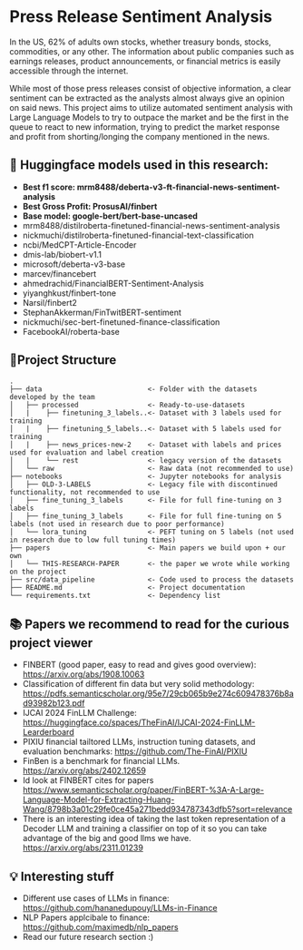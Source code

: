 # Press Release Sentiment Analysis
In the US, 62% of adults own stocks, whether treasury bonds, stocks, commodities, or any other. The information about public companies such as earnings releases, product announcements, or financial metrics is easily accessible through the internet.

While most of those press releases consist of objective information, a clear sentiment can be extracted as the analysts almost always give an opinion on said news. This project aims to utilize automated sentiment analysis with Large Language Models to try to outpace the market and be the first in the queue to react to new information, trying to predict the market response and profit from shorting/longing the company mentioned in the news.


## 🤗 Huggingface models used in this research:

- **Best f1 score: mrm8488/deberta-v3-ft-financial-news-sentiment-analysis**
- **Best Gross Profit: ProsusAI/finbert**
- **Base model: google-bert/bert-base-uncased**
- mrm8488/distilroberta-finetuned-financial-news-sentiment-analysis
- nickmuchi/distilroberta-finetuned-financial-text-classification
- ncbi/MedCPT-Article-Encoder
- dmis-lab/biobert-v1.1
- microsoft/deberta-v3-base
- marcev/financebert
- ahmedrachid/FinancialBERT-Sentiment-Analysis
- yiyanghkust/finbert-tone
- Narsil/finbert2
- StephanAkkerman/FinTwitBERT-sentiment
- nickmuchi/sec-bert-finetuned-finance-classification
- FacebookAI/roberta-base

## 🌳Project Structure

```plaintext
.
├── data                          <- Folder with the datasets developed by the team
│   ├── processed                 <- Ready-to-use-datasets
│   |    ├── finetuning_3_labels..<- Dataset with 3 labels used for training
│   |    ├── finetuning_5_labels..<- Dataset with 5 labels used for training
│   |    ├── news_prices-new-2    <- Dataset with labels and prices used for evaluation and label creation
│   |    └── rest                 <- legacy version of the datasets
│   └── raw                       <- Raw data (not recommended to use)
├── notebooks                     <- Jupyter notebooks for analysis
│   ├── OLD-3-LABELS              <- Legacy file with discontinued functionality, not recommended to use
│   ├── fine_tuning_3_labels      <- File for full fine-tuning on 3 labels
│   ├── fine_tuning_3_labels      <- File for full fine-tuning on 5 labels (not used in research due to poor performance)
│   └── lora_tuning               <- PEFT tuning on 5 labels (not used in research due to low full tuning times)
├── papers                        <- Main papers we build upon + our own
│   └── THIS-RESEARCH-PAPER       <- the paper we wrote while working on the project
├── src/data_pipeline             <- Code used to process the datasets
├── README.md                     <- Project documentation
└── requirements.txt              <- Dependency list
```

## 📚 Papers we recommend to read for the curious project viewer

- FINBERT (good paper, easy to read and gives good overview): https://arxiv.org/abs/1908.10063
- Classification of different fin data but very solid methodology: https://pdfs.semanticscholar.org/95e7/29cb065b9e274c609478376b8ad93982b123.pdf
- IJCAI 2024 FinLLM Challenge: https://huggingface.co/spaces/TheFinAI/IJCAI-2024-FinLLM-Learderboard 
- PIXIU financial tailtored LLMs, instruction tuning datasets, and evaluation benchmarks: https://github.com/The-FinAI/PIXIU
- FinBen is a benchmark for financial LLMs. https://arxiv.org/abs/2402.12659 
- Id look at FINBERT cites for papers https://www.semanticscholar.org/paper/FinBERT-%3A-A-Large-Language-Model-for-Extracting-Huang-Wang/8798b3a01c29fe0ce45a271bedd934787343dfb5?sort=relevance 
- There is an interesting idea of taking the last token representation of a Decoder LLM and training a classifier on top of it so you can take advantage of the big and good llms we have. https://arxiv.org/abs/2311.01239



## 💡 Interesting stuff
- Different use cases of LLMs in finance: https://github.com/hananedupouy/LLMs-in-Finance
- NLP Papers applcibale to finance: https://github.com/maximedb/nlp_papers
- Read our future research section :)
